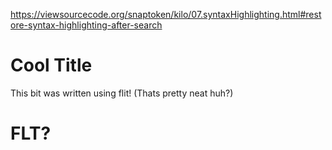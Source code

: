 https://viewsourcecode.org/snaptoken/kilo/07.syntaxHighlighting.html#restore-syntax-highlighting-after-search

# Cool Title
This bit was written using flit! (Thats pretty neat huh?)

# FLT?

